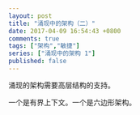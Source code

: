 ```yaml
---
layout: post
title: "涌现中的架构（二）"
date: 2017-04-09 16:54:43 +0800
comments: true
tags: ["架构","敏捷"]
series: ["涌现中的架构 1"]
published: false
---
```


涌现的架构需要高层结构的支持。

<!--more-->

一个是有界上下文。一个是六边形架构。

